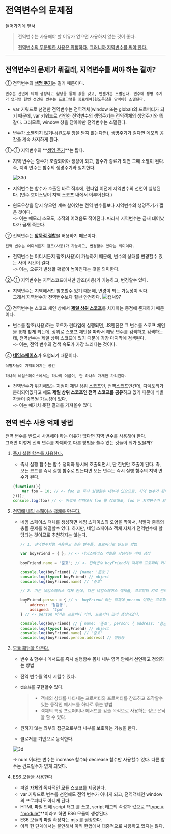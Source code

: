 # 전역변수의 문제점

들어가기에 앞서

>전역변수는 사용해야 할 이유가 없으면 사용하지 않는 것이 좋다. 
>
><u>**전역변수의 무분별한 사용은 위험하다.**</u> **<u>그러니까 지역변수를 써야 한다.</u>**

---

## 전역변수의 문제가 뭐길래, 지역변수를 써야 하는 걸까?

① 전역변수의 <u>**생명 주기**</u>는 길기 때문이다. 

`변수는 선언에 의해 생성되고 할당을 통해 값을 갖고, 언젠가는 소멸된다. 변수에 생명 주기가 없다면 한번 선언된 변수는 프로그램을 종료해야(윈도우창을 닫아야) 소멸된다.`

- var 키워드로 선언한 전역변수는 전역객체(window 또는 global)의 프로퍼티가 되기 때문에, var 키워드로 선언한 전역변수의 생명주기는 전역객체의 생명주기와 똑같다. 그러므로, window 창을 닫아야만 전역변수는 소멸된다. 

- 변수가 소멸되지 않거나(윈도우 창을 닫지 않는다면), 생명주기가 길다면 메모리 공간을 계속 차지하게 된다.

①-① 지역변수의 **<u>생명 주기</u>**는 짧다.

- 지역 변수는 함수가 호출되어야 생성이 되고, 함수가 종료가 되면 그때 소멸이 된다. 즉, 지역 변수는 함수의 생명주기와 일치한다.  

  ![33d](https://user-images.githubusercontent.com/62126380/93667215-0a7ec880-fabf-11ea-9ce5-2ba7962779f1.JPG) 

- 지역변수는 함수가 호출된 바로 직후에, 런타임 이전에 지역변수의 선언이 실행된다. (변수 호이스팅이 지역 스코프 내에서 이루어진다.)

- 윈도우창을 닫지 않으면 계속 살아있는 전역 변수들보다 지역변수의 생명주기가 짧은 것이다. <br>-> 이는 메모리 소모도, 추적의 어려움도 적어진다. 따라서 지역변수는 금새 태어났다가 금새 죽는다. 

② 전역변수는 <u>**암묵적 결합**</u>을 허용하기 때문이다.

`전역 변수는 어디서든지 참조(사용)가 가능하고, 변경할수 있다는 의미이다.` 

- 전역변수는 어디서든지 참조(사용)이 가능하기 때문에, 변수의 상태를 변경할수 있는 사이 시간이 길다. <br>-> 이는, 오류가 발생할 확률이 높아진다는 것을 의미한다.

②-① 지역변수는 지역스코프에서만 참조(사용)가 가능하고, 변경할수 있다. 

- 지역변수는 지역에서만 참조할수 있기 때문에, 변경이 되는 가능성이 적다.<br>그래서 지역변수가 전역변수보다 훨씬 안전하다. 
  ![캡쳐97](https://user-images.githubusercontent.com/62126380/81494616-3b671980-92e5-11ea-9b2d-c2a6f4267eb6.PNG) 

③ 전역변수는 스코프 체인 상에서 <u>**제일 상위 스코프**</u>를 차지하는 종점에 존재하기 때문이다.

- 변수를 참조(사용)하는 코드가 런타임에 실행되면, JS엔진은 그 변수를 스코프 체인을 통해 찾게 되는데, 상위로 스코프 체인을 따라서 해당 변수를 검색하고 검색하는데, 전역변수는 제일 상위 스코프에 있기 때문에 가장 마지막에 검색된다. <br>-> 이는, 전역 변수의 검색 속도가 가장 느리다는 것이다.

④ <u>**네임스페이스**</u>가 오염되기 때문이다.

`식별자들이 기억되어지는 공간`

`하나의 네임스페이스에서는 하나의 이름이, 단 하나의 개체만 가리킨다.`

- 전역변수가 위치해있는 지점이 제일 상위 스코프인, 전역스코프인건데, 디렉토리가 분리되어있다고 해도 **제일 상위 스코프인 전역 스코프를 공유**하고 있기 때문에 식별자들이 중복될 가능성이 있다.  <br>-> 이는 예기치 못한 결과를 가져올수 있다.  

## 전역 변수 사용 억제 방법

전역 변수를 반드시 사용해야 하는 이유가 없다면 지역 변수를 사용해야 한다. <br>그러면 이렇게 전역 변수를 자제하고 다른 방법을 쓸수 있는 것들이 뭐가 있을까?

1. <u>즉시 실행 함수를 사용한다.</u>

   - 즉시 실행 함수는 함수 정의와 동시에 호출되면서, 단 한번만 호출이 된다. 즉, 모든 코드를 즉시 실행 함수로 만든다면 모든 변수는 즉시 실행 함수의 지역 변수가 된다. 

   ```javascript
   (function(){
       var foo = 10; // <- foo 는 즉시 실행함수 내부에 있으므로, 지역 변수가 된다. 
   })();
   console.log(foo) // <- 이렇게 전역에서 foo 를 참조해도, foo 는 지역변수가 되었기 때문에 전역에서 참조할수 없다. 
   ```

2. <u>전역에 네임 스페이스 객체를 만든다.</u>

   - 네임 스페이스 객체를 생성하면 네임 스페이스의 오염을 막아서, 식별자 중복의 충돌 문제를 해결할수 있다.
     하지만, 네임 스페이스 객체 자체가 전역변수에 할당되는 것이므로 추천하지는 않는다. 

     ```javascript
     // 1. 전역변수처럼 사용하고 싶은 변수를, 프로퍼티로 만드는 방법
     
     var boyFriend = { }; // <- 네임스페이스 역할을 담당하는 객체 생성
     
     boyFriend.name = '준호'; // <- 전역변수 boyFriend가 객체의 프로퍼티 키가 된다.
     
     console.log(boyFriend) // {name: '준호'}
     console.log(typeof boyFriend) // object
     console.log(boyFriend.name) // '준호'
     
     // 2. 기존 네임스페이스 객체 안에, 다른 네임스페이스 객체를, 프로퍼티 키로 만드는 방법 (이렇게 하면 계층적 구조로 만들수 있다.)
     
     boyFriend.person = { // <- boyFriend 라는 객체에 person 이라는 프로퍼티 키가 생성된다. 
         address: '청담동',
         assigned: '2pm'
     } // <- person 이라는 프로퍼티 키의, 프로퍼티 값이 생성되었다.
     
     console.log(boyFriend) // { name: '준호', person: { address: '청담동', assigned: '2pm' } }
     console.log(typeof boyFriend) // object
     console.log(boyFriend.name) // '준호'
     console.log(boyFriend.person.address) // 청담동
     ```

3. <u>모듈 패턴을 만든다.</u>

   - 변수 & 함수나 메서드를 즉시 실행함수 몸체 내부 영역 안에서 선언하고 정의하는 방법

   - 전역 변수를 억제 시킬수 있다.

   - `캡슐화`를 구현할수 있다. 

     > - 객체의 상태를 나타내는 프로퍼티와 프로퍼티를 참조하고 조작할수 있는 동작인 메서드를 하나로 묶는 방법
     > - 객체의 특정 프로퍼티나 메서드를 감출 목적으로 사용하는 정보 은닉을 할 수 있다.

   - 원하지 않는 외부의 접근으로부터 내부를 보호하는 기능을 한다. 
   - 클로저를 기반으로 동작한다. 

   ![3d](https://user-images.githubusercontent.com/62126380/93707213-7452ad00-fb67-11ea-8dfc-cd0dcbdff68b.JPG) 

   -> num 이라는 변수는 increase 함수돠 decrease 함수만 사용할수 있다. 다른 함수는 건드릴수가 없게 되었다. 

4. <u>ES6 모듈을 사용한다</u>

   - 파일 자체의 독자적인 모듈 스코프를 제공한다.
   - var 키워드로 변수를 선언해도 전역 변수가 아니게 되고, 전역객체인 window 의 프로퍼티도 아니게 된다.  
   - HTML 파일 안에 script 태그 를 쓰고, script 태그의 속성과 값으로 **<u>type = "module"</u>**이라고 하면 ES6 모듈이 생성된다. 
   - ES6 모듈의 파일 확장자는 mjs 를 권장한다.
   - 아직 현 단계에서는 불안해서 아직 현업에서 대중적으로 사용하고 있지는 않다.